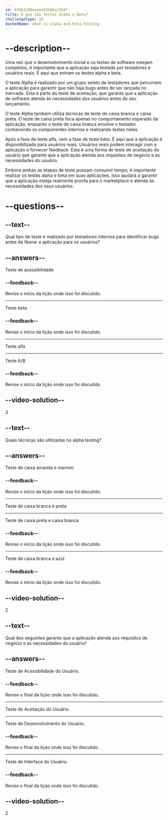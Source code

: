 ```yaml
---
id: 67db3248eceee03588a22b8f
title: O que são Testes Alpha e Beta?
challengeType: 19
dashedName: what-is-alpha-and-beta-testing
---
```


# --description--

Uma vez que o desenvolvimento inicial e os testes de software estejam completos, é importante que a aplicação seja testada por testadores e usuários reais. É aqui que entram os testes alpha e beta.

O teste Alpha é realizado por um grupo seleto de testadores que percorrem a aplicação para garantir que não haja bugs antes de ser lançada no mercado. Esta é parte do teste de aceitação, que garante que a aplicação de software atenda às necessidades dos usuários antes do seu lançamento.

O teste Alpha também utiliza técnicas de teste de caixa branca e caixa preta. O teste de caixa preta foca apenas no comportamento esperado da aplicação, enquanto o teste de caixa branca envolve o testador conhecendo os componentes internos e realizando testes neles.

Após a fase de teste alfa, vem a fase de teste beta. É aqui que a aplicação é disponibilizada para usuários reais. Usuários reais podem interagir com a aplicação e fornecer feedback. Esta é uma forma de teste de aceitação do usuário que garante que a aplicação atenda aos requisitos de negócio e às necessidades do usuário.

Embora ambas as etapas de teste possam consumir tempo, é importante realizar os testes alpha e beta em suas aplicações. Isso ajudará a garantir que a aplicação esteja realmente pronta para o marketplace e atenda às necessidades dos seus usuários.

# --questions--

## --text--

Qual tipo de teste é realizado por testadores internos para identificar bugs antes de liberar a aplicação para os usuários?

## --answers--

Teste de acessibilidade

### --feedback--

Revise o início da lição onde isso foi discutido.

---

Teste beta

### --feedback--

Revise o início da lição onde isso foi discutido.

---

Teste alfa

---

Teste A/B

### --feedback--

Revise o início da lição onde isso foi discutido.

## --video-solution--

3

## --text--

Quais técnicas são utilizadas no alpha testing?

## --answers--

Teste de caixa amarela e marrom

### --feedback--

Revise o início da lição onde isso foi discutido.

---

Teste de caixa branca e preta

---

Teste de caixa preta e caixa branca

### --feedback--

Revise o início da lição onde isso foi discutido.

---

Teste de caixa branca e azul

### --feedback--

Revise o início da lição onde isso foi discutido.

## --video-solution--

2

## --text--

Qual dos seguintes garante que a aplicação atenda aos requisitos de negócio e às necessidades do usuário?

## --answers--

Teste de Acessibilidade do Usuário.

### --feedback--

Revise o final da lição onde isso foi discutido.

---

Teste de Aceitação do Usuário.

---

Teste de Desenvolvimento do Usuário.

### --feedback--

Revise o final da lição onde isso foi discutido.

---

Teste de Interface do Usuário.

### --feedback--

Revise o final da lição onde isso foi discutido.

## --video-solution--

2

